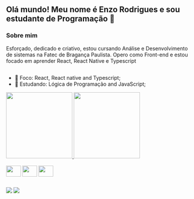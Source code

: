 ## Olá mundo! Meu nome é Enzo Rodrigues e sou estudante de Programação 👋

### Sobre mim
Esforçado, dedicado e criativo, estou cursando Análise e Desenvolvimento de sistemas na Fatec de Bragança Paulista. Opero como Front-end e estou focado em aprender React, React Native e Typescript
##

- 🔭 Foco: React, React native and Typescript;
- 🌱 Estudando: Lógica de Programação and JavaScript;

<div>
  <a href="https://github.com/enzokaua">
  <img height="180em" src="https://github-readme-stats.vercel.app/api?username=Enzokaua&show_icons=true&theme=synthwave"/>
  <img height="180em" src="https://github-readme-stats.vercel.app/api/top-langs/?username=Enzokaua&theme=synthwave&layout=compact" />
  </a>
</div>

<div style="display: inline-block"><br>
  <img align="center" height="30" width="40" src="https://cdn.jsdelivr.net/gh/devicons/devicon/icons/html5/html5-original.svg"/>
  <img align="center" height="30" width="40" src="https://cdn.jsdelivr.net/gh/devicons/devicon/icons/css3/css3-original.svg"/>
  <img align="center" height="30" width="40" src="https://cdn.jsdelivr.net/gh/devicons/devicon/icons/javascript/javascript-plain.svg"/>
</div>

##

<div>
  <a href="mailto:enzokauarosantos07@gmail.com"><img src="https://img.shields.io/badge/Gmail-D14836?style=for-the-badge&logo=gmail&logoColor=white"/></a>
  <a href="https://www.linkedin.com/in/enzo-rodrigues-166875199/"><img src="https://img.shields.io/badge/LinkedIn-0077B5?style=for-the-badge&logo=linkedin&logoColor=white"/></a>
</div>
